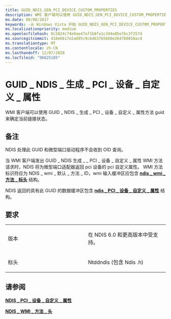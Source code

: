 ```yaml
---
title: GUID_NDIS_GEN_PCI_DEVICE_CUSTOM_PROPERTIES
description: WMI 客户端可以使用 GUID_NDIS_GEN_PCI_DEVICE_CUSTOM_PROPERTIES 方法 GUID 来确定当前链接状态。
ms.date: 08/08/2017
keywords: -从 Windows Vista 开始 GUID_NDIS_GEN_PCI_DEVICE_CUSTOM_PROPERTIES 的网络驱动程序
ms.localizationpriority: medium
ms.openlocfilehash: 0c5824c74e0ae47af1b8fa1c344e85e7bc3f257d
ms.sourcegitcommit: 418e6617e2a695c9cb4b37b5b60e264760858acd
ms.translationtype: MT
ms.contentlocale: zh-CN
ms.lasthandoff: 12/07/2020
ms.locfileid: "96825105"
---
```

# <a name="guid_ndis_gen_pci_device_custom_properties"></a>GUID \_ NDIS \_ 生成 \_ PCI \_ 设备 \_ 自定义 \_ 属性


WMI 客户端可以使用 GUID \_ NDIS \_ 生成 \_ PCI \_ 设备 \_ 自定义 \_ 属性方法 guid 来确定当前链接状态。

<a name="remarks"></a>备注
-------

NDIS 处理此 GUID 和微型端口驱动程序不会收到 OID 查询。

当 WMI 客户端发出 GUID \_ NDIS 生成 \_ \_ PCI \_ 设备 \_ 自定义 \_ 属性 WMI 方法请求时，NDIS 将为微型端口适配器返回 pci 设备的 pci 自定义属性。 WMI 方法标识符应为 NDIS \_ wmi \_ 默认 \_ 方法 \_ ID，wmi 输入缓冲区应包含 [**ndis \_ wmi \_ 方法 \_ 标头**](/windows-hardware/drivers/ddi/ntddndis/ns-ntddndis-_ndis_wmi_method_header) 结构。

NDIS 返回的具有此 GUID 的数据缓冲区包含 [**ndis \_ PCI \_ 设备 \_ 自定义 \_ 属性**](/windows-hardware/drivers/ddi/ntddndis/ns-ntddndis-_ndis_pci_device_custom_properties) 结构。

<a name="requirements"></a>要求
------------

<table>
<colgroup>
<col width="50%" />
<col width="50%" />
</colgroup>
<tbody>
<tr class="odd">
<td><p>版本</p></td>
<td><p>在 NDIS 6.0 和更高版本中受支持。</p></td>
</tr>
<tr class="even">
<td><p>标头</p></td>
<td>Ntddndis (包含 Ndis .h) </td>
</tr>
</tbody>
</table>

## <a name="see-also"></a>请参阅


[**NDIS \_ PCI \_ 设备 \_ 自定义 \_ 属性**](/windows-hardware/drivers/ddi/ntddndis/ns-ntddndis-_ndis_pci_device_custom_properties)

[**NDIS \_ WMI \_ 方法 \_ 头**](/windows-hardware/drivers/ddi/ntddndis/ns-ntddndis-_ndis_wmi_method_header)

 

